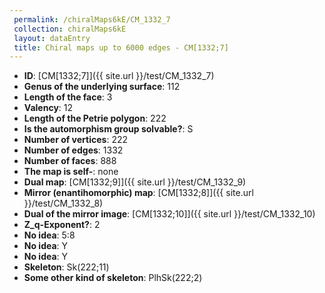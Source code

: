 ```yaml
--- 
 permalink: /chiralMaps6kE/CM_1332_7 
 collection: chiralMaps6kE
 layout: dataEntry
 title: Chiral maps up to 6000 edges - CM[1332;7]
---
```


- **ID**: [CM[1332;7]]({{ site.url }}/test/CM_1332_7)
- **Genus of the underlying surface**: 112
- **Length of the face**: 3
- **Valency**: 12
- **Length of the Petrie polygon**: 222
- **Is the automorphism group solvable?**: S
- **Number of vertices**: 222
- **Number of edges**: 1332
- **Number of faces**: 888
- **The map is self-**: none
- **Dual map**: [CM[1332;9]]({{ site.url }}/test/CM_1332_9)
- **Mirror (enantihomorphic) map**: [CM[1332;8]]({{ site.url }}/test/CM_1332_8)
- **Dual of the mirror image**: [CM[1332;10]]({{ site.url }}/test/CM_1332_10)
- **Z_q-Exponent?**: 2
- **No idea**:  5:8
- **No idea**: Y
- **No idea**: Y
- **Skeleton**: Sk(222;11)
- **Some other kind of skeleton**: PlhSk(222;2)
